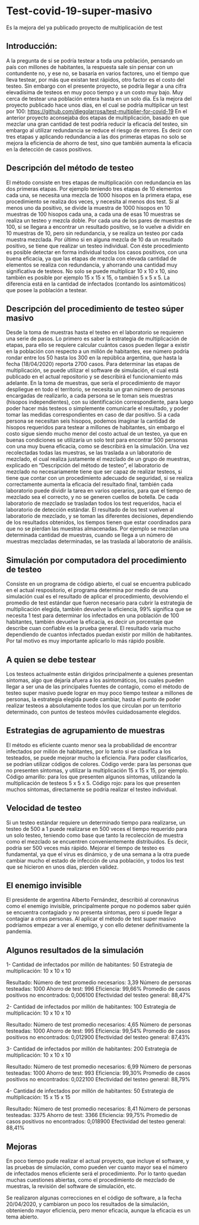 # Test-covid-19-super-masivo
Es la mejora del ya publicado proyecto de multiplicación de test

## Introducción:
A la pregunta de si se podría testear a toda una población, pensando un país con millones de habitantes, la respuesta sale sin pensar con un contundente no, y ese no, se basaría en varios factores, uno el tiempo que lleva testear, por más que existan test rápidos, otro factor es el costo del testeo.
Sin embargo con el presente proyecto, se podría llegar a una cifra elevadísima de testeos en muy poco tiempo y a un costo muy bajo. Muy cerca de testear una población entera hasta en un solo día.
Es la mejora del proyecto publicado hace unos días, en el cual se podría multiplicar un test por 100:
https://github.com/diegolarrosa/test-multiplier-for-covid-19
En el anterior proyecto aconsejaba dos etapas de multiplicación, basado en que mezclar una gran cantidad de test podría reducir la eficacia del testeo, sin embargo al utilizar redundancia se reduce el riesgo de errores.
Es decir con tres etapas y aplicando redundancia a las dos primeras etapas no solo se mejora la eficiencia de ahorro de test, sino que también aumenta la eficacia en la detección de casos positivos.



## Descripción del método de testeo


El método consiste en tres etapas de multiplicación con redundancia en las dos primeras etapas.
Por ejemplo teniendo tres etapas de 10 elementos cada una, se necesita una mezcla de 1000 hisopos  en la primera etapa,  ese procedimiento se realiza dos veces, y necesita al menos dos test. Si al menos uno da positivo, se divide la muestra de 1000 hisopos en 10 muestras de 100 hisopos cada una, a cada una de esas 10 muestras se realiza un testeo y mezcla doble.  Por cada una de los pares de muestras de 100, si se llegara a encontrar un resultado positivo, se lo vuelve a dividir en 10 muestras de 10, pero sin redundancia, y se realiza un testeo por cada muestra mezclada. Por último si en alguna mezcla de 10 da un resultado positivo, se tiene que realizar un testeo individual.
Con éste procedimiento es posible detectar en forma individual todos los casos positivos, con una buena eficacia, ya que las etapas de mezcla con elevada cantidad de elementos se realiza con redundancia, y ahorrando una cantidad muy significativa de testeos.
No solo se puede multiplicar 10 x 10 x 10, sino también es posible por ejemplo 15 x 15 x 15, o también 5 x 5 x 5. La diferencia está en la cantidad de infectados (contando los asintomáticos) que posee la población a testear.



## Descripción del procedimiento de testeo súper masivo


Desde la toma de muestras hasta el testeo en el laboratorio se requieren una serie de pasos. Lo primero es saber la estrategia de multiplicación de etapas, para ello se requiere calcular cuántos casos pueden llegar a existir en la población con respecto a un millón de habitantes, ese número podría rondar entre los 50 hasta los 300 en la república argentina, que hasta la fecha (18/04/2020) reporta 2700 casos. Para determinar las etapas de multiplicación, se puede utilizar el software de simulación, el cual está publicado en el actual repositorio y se describirá el funcionamiento más adelante.
En la toma de muestras, que sería el procedimiento de mayor despliegue en todo el territorio, se necesita un gran número de personas encargadas de realizarlo,  a cada persona se le toman seis muestras (hisopos independientes), con su identificación correspondiente, para luego poder hacer más testeos o simplemente comunicarle el resultado, y poder tomar las medidas correspondientes en caso de dar positivo. Si a cada persona se necesitan seis hisopos, podemos imaginar la cantidad de hisopos requeridos para testear a millones de habitantes, sin embargo el costo sigue siendo mucho menor del costo actual de un testeo, ya que en buenas condiciones se utilizaría un solo test para encontrar 500 personas con una muy buena eficacia, como se describirá en la simulación.
Una vez recolectadas todas las muestras, se las traslada a un laboratorio de mezclado, el cual realiza justamente el mezclado de un grupo de muestras, explicado en “Descripción del método de testeo”, el laboratorio de mezclado no necesariamente tiene que ser capaz de realizar testeos,  si tiene que contar con un procedimiento adecuado de seguridad, si se realiza correctamente aumenta la eficacia del resultado final, también cada laboratorio puede dividir la tarea en varios operarios, para que el tiempo de mezclado sea el correcto, y no se generen cuellos de botella.
De cada laboratorio de mezclado se trasladan todos los test requeridos, hacia el laboratorio de detección estándar. El resultado de los test vuelven al laboratorio de mezclado, y se toman las diferentes decisiones, dependiendo de los resultados obtenidos, los tiempos tienen que estar coordinados para que no se pierdan las muestras almacenadas.
Por ejemplo se mezclan una determinada cantidad de muestras, cuando se llega a un número de muestras mezcladas determinadas, se las traslada al laboratorio de análisis.



## Simulación por computadora del procedimiento de testeo


Consiste en un programa de código abierto, el cual se encuentra publicado en el actual respositorio, el programa determina por medio de una simulación cual es el resultado de aplicar el procedimiento, devolviendo el promedio de test estándar que fueron necesario para cubrir la estrategia de multiplicación elegida, también devuelve la eficiencia, 99% significa que se necesita 1 test para determinar los infectados en una población de 100 habitantes, también devuelve la eficacia, es decir un porcentaje que describe cuan confiable es la prueba general.
El resultado varía mucho dependiendo de cuantos infectados puedan existir por millón de habitantes. Por tal motivo es muy importante aplicarlo lo más rápido posible.



## A quien se debe testear


Los testeos actualmente están dirigidos principalmente a quienes presentan síntomas, algo que dejaría afuera a los asintomáticos, los cuales pueden llegar a ser una de las principales fuentes de contagio, como el método de testeo super masivo puede lograr en muy poco tiempo testear a millones de personas, la estrategia elegida puede cambiar, hasta el punto de poder realizar testeos a absolutamente todos los que circulan por un territorio determinado, con puntos de testeos móviles cuidadosamente elegidos.



## Estrategias de agrupamiento de muestras

El método es eficiente cuanto menor sea la probabilidad de encontrar infectados por millón de habitantes, por lo tanto si se clasifica a los testeados, se puede mejorar mucho la eficiencia. Para poder clasificarlos, se podrían utilizar códigos de colores.
Código verde: para las personas que no presenten síntomas, y utilizar la multiplicación 15 x 15 x 15, por ejemplo.
Código amarillo: para los que presenten algunos síntomas, utilizando la multiplicación de testeos 5 x 5 x 5.
Código rojo: para los que presenten muchos síntomas, directamente se podría realizar el testeo individual.



## Velocidad de testeo


Si un testeo estándar  requiere un determinado tiempo para realizarse, un testeo de 500 a 1 puede realizarse en 500 veces el tiempo requerido para un solo testeo, teniendo como base que tanto la recolección de muestra como el mezclado se encuentren convenientemente distribuidos. Es decir, podría ser 500 veces más rápido.
Mejorar el tiempo de testeo es fundamental, ya que el virus es dinámico, y de una semana a la otra puede cambiar mucho el estado de infección de una población, y todos los test que se hicieron en unos días, pierden validez.


## El enemigo invisible


El presidente de argentina Alberto Fernández, describió al coronavirus como el enemigo invisible, principalmente porque no podemos saber quién se encuentra contagiado y no presenta síntomas, pero si puede llegar a contagiar a otras personas. Al aplicar el método de test super masivo podríamos empezar a ver al enemigo, y con ello detener definitivamente la pandemia.



## Algunos resultados de la simulación


1-
Cantidad de infectados por millón de habitantes: 50
Estrategia de multiplicación: 10 x 10 x 10

Resultado:
Número de test promedio necesarios: 3,39
Número de personas testeadas: 1000
Ahorro de test: 996
Eficiencia:  99,66%
Promedio de casos positivos no encontrados:  0,006100
Efectividad del testeo general:  88,47%

2-
Cantidad de infectados por millón de habitantes: 100
Estrategia de multiplicación: 10 x 10 x 10

Resultado:
Número de test promedio necesarios: 4,65
Número de personas testeadas: 1000
Ahorro de test: 995
Eficiencia:  99,54%
Promedio de casos positivos no encontrados:  0,012900
Efectividad del testeo general:  87,43%

3- 
Cantidad de infectados por millón de habitantes: 200
Estrategia de multiplicación: 10 x 10 x 10

Resultado:
Número de test promedio necesarios: 6,99
Número de personas testeadas: 1000
Ahorro de test: 993
Eficiencia:  99,30%
Promedio de casos positivos no encontrados:  0,022100
Efectividad del testeo general:  88,79%

4- 
Cantidad de infectados por millón de habitantes: 50
Estrategia de multiplicación: 15 x 15 x 15

Resultado:
Número de test promedio necesarios: 8,41
Número de personas testeadas: 3375
Ahorro de test: 3366
Eficiencia:  99,75%
Promedio de casos positivos no encontrados:  0,018900
Efectividad del testeo general:  88,41%



## Mejoras


En poco tiempo pude realizar el actual proyecto, que incluye el software, y las pruebas de simulación, como pueden ver cuanto mayor sea el número de infectados menos eficiente será el procedimiento. Por lo tanto quedan muchas cuestiones abiertas, como el procedimiento de mezclado de muestras, la revisión del software de simulación, etc.

Se realizaron algunas correcciones en el código de software, a la fecha 20/04/2020, y cambiaron un poco los resultados de la simulación, obteniendo mayor eficiencia, pero menor eficacia, aunque la eficacia es un tema abierto.

